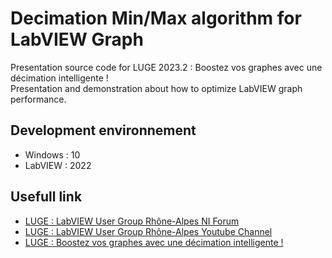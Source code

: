 # Decimation Min/Max algorithm for LabVIEW Graph
 
Presentation source code for LUGE 2023.2 : Boostez vos graphes avec une décimation intelligente ! <Br>
Presentation and demonstration about how to optimize LabVIEW graph performance. <Br>

## Development environnement
- Windows : 10
- LabVIEW : 2022

## Usefull link

- [LUGE : LabVIEW User Group Rhône-Alpes NI Forum](https://forums.ni.com/t5/LUGE-Rh%C3%B4ne-Alpes-et-plus-loin/gh-p/grp-2508) <Br>
- [LUGE : LabVIEW User Group Rhône-Alpes Youtube Channel](https://www.youtube.com/channel/UCFgyPwpnSfA9KYvHfy1ciSA)
- [LUGE : Boostez vos graphes avec une décimation intelligente !](https://www.youtube.com/watch?v=9NZav_EvpZA)
